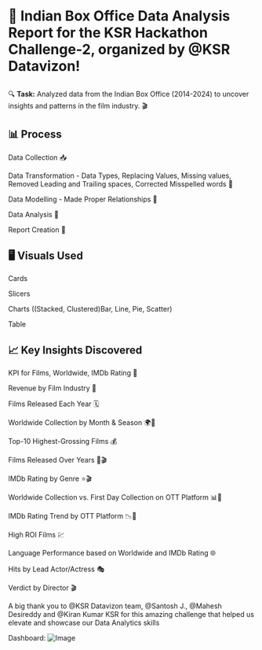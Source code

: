 # 🎉 Indian Box Office Data Analysis Report for the KSR Hackathon Challenge-2, organized by @KSR Datavizon! 

## 

🔍 **Task:** Analyzed data from the Indian Box Office (2014-2024) to uncover insights and patterns in the film industry. 🎬

## 📊 Process
Data Collection 📥

Data Transformation - Data Types, Replacing Values, Missing values, Removed Leading and Trailing spaces, Corrected Misspelled words 🔄

Data Modelling - Made Proper Relationships 🧠

Data Analysis 🔎

Report Creation 📑

## 🖥️ Visuals Used
Cards

Slicers

Charts ((Stacked, Clustered)Bar, Line, Pie, Scatter)

Table 

## 📈 Key Insights Discovered
KPI for Films, Worldwide, IMDb Rating 🎥

Revenue by Film Industry 💸

Films Released Each Year 🗓️

Worldwide Collection by Month & Season 🌍📅

Top-10 Highest-Grossing Films 💰

Films Released Over Years 📅🎬

IMDb Rating by Genre ⭐🎬

Worldwide Collection vs. First Day Collection on OTT Platform 📊📅

IMDb Rating Trend by OTT Platform 📉🎥

High ROI Films 💹

Language Performance based on Worldwide and IMDb Rating 🌐

Hits by Lead Actor/Actress 🎭

Verdict by Director 🎬

A big thank you to @KSR Datavizon team, @Santosh J., @Mahesh Desireddy and @Kiran Kumar KSR for this amazing challenge that helped us elevate and showcase our Data Analytics skills

Dashboard: ![Image](https://github.com/user-attachments/assets/599d8828-8ab4-4055-a0a1-79bdfd37c825)
